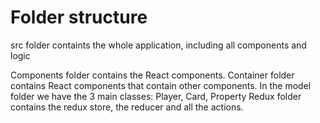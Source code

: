 # Folder structure

src folder containts the whole application, including all components and logic

Components folder contains the React components.
Container folder contains React components that contain other components.
In the model folder we have the 3 main classes: Player, Card, Property
Redux folder contains the redux store, the reducer and all the actions.
    